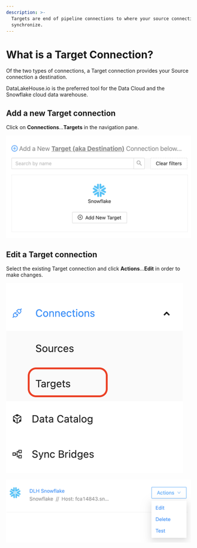 ```yaml
---
description: >-
  Targets are end of pipeline connections to where your source connections will
  synchronize.
---
```


# What is a Target Connection?

Of the two types of connections, a Target connection provides your Source connection a destination.

DataLakeHouse.io is the preferred tool for the Data Cloud and the Snowflake cloud data warehouse.

## Add a new Target connection

&#x20;Click on **Connections**...**Targets** in the navigation pane.   &#x20;

![Screenshot](<../../.gitbook/assets/image (2).png>)&#x20;

## Edit a Target connection

Select the existing Target connection and click **Actions**...**Edit** in order to make changes.

![Screenshot](<../../.gitbook/assets/image (3).png>)

![Screenshot](<../../.gitbook/assets/image (4).png>)
